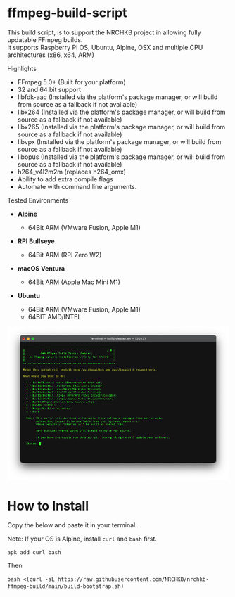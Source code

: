 # ffmpeg-build-script

This build script, is to support the NRCHKB project in allowing fully updatable FFmpeg builds.  
It supports Raspberry Pi OS, Ubuntu, Alpine, OSX and multiple CPU architectures (x86, x64, ARM)

Highlights

- FFmpeg 5.0+ (Built for your platform)
- 32 and 64 bit support
- libfdk-aac (Installed via the platform's package manager, or will build from source as a fallback if not available)
- libx264 (Installed via the platform's package manager, or will build from source as a fallback if not available)
- libx265 (Installed via the platform's package manager, or will build from source as a fallback if not available)
- libvpx (Installed via the platform's package manager, or will build from source as a fallback if not available)
- libopus (Installed via the platform's package manager, or will build from source as a fallback if not available)
- h264_v4l2m2m (replaces h264_omx)
- Ability to add extra compile flags
- Automate with command line arguments.

Tested Environments

- **Alpine**

  - 64Bit ARM (VMware Fusion, Apple M1)

- **RPI Bullseye**

  - 64Bit ARM (RPI Zero W2)

- **macOS Ventura**

  - 64Bit ARM (Apple Mac Mini M1)

- **Ubuntu**

  - 64Bit ARM (VMware Fusion, Apple M1)
  - 64BIT AMD/INTEL

![image](./Menu1.png)

# How to Install

Copy the below and paste it in your terminal.

Note: If your OS is Alpine, install `curl` and `bash` first.

```
apk add curl bash
```

Then

```
bash <(curl -sL https://raw.githubusercontent.com/NRCHKB/nrchkb-ffmpeg-build/main/build-bootstrap.sh)
```

